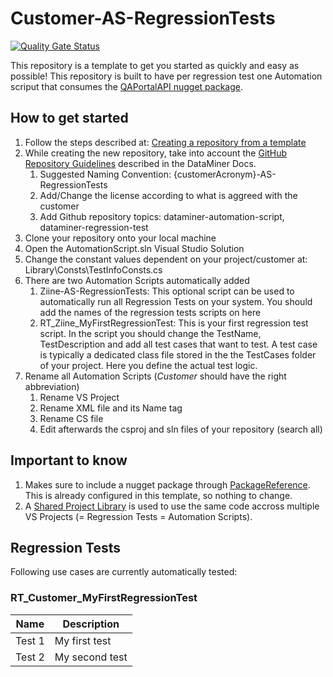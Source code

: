 # Customer-AS-RegressionTests


[![Quality Gate Status](https://sonarcloud.io/api/project_badges/measure?project=SkylineCommunications_YLE-AS-RegressionTests&metric=alert_status&token=22a547c07150f6ec9c7e326e72ab3061e2b69a0b)](https://sonarcloud.io/summary/new_code?id=SkylineCommunications_YLE-AS-RegressionTests)

This repository is a template to get you started as quickly and easy as possible!
This repository is built to have per regression test one Automation scriput that consumes the [QAPortalAPI nugget package](https://github.com/SkylineCommunications/Skyline.DataMiner.Utils.QAPortalAPI).

## How to get started

1. Follow the steps described at: [Creating a repository from a template](https://docs.github.com/en/repositories/creating-and-managing-repositories/creating-a-repository-from-a-template#creating-a-repository-from-a-template)
2. While creating the new repository, take into account the [GitHub Repository Guidelines](https://docs.dataminer.services/develop/CICD/Skyline%20Communications/Github/Use_Github_Guidelines.html) described in the DataMiner Docs. 
    1. Suggested Naming Convention: {customerAcronym}-AS-RegressionTests
    2. Add/Change the license according to what is aggreed with the customer
    3. Add Github repository topics: dataminer-automation-script, dataminer-regression-test
3. Clone your repository onto your local machine
4. Open the AutomationScript.sln Visual Studio Solution
5. Change the constant values dependent on your project/customer at: Library\Consts\TestInfoConsts.cs
6. There are two Automation Scripts automatically added
    1. Ziine-AS-RegressionTests: This optional script can be used to automatically run all Regression Tests on your system. You should add the names of the regression tests scripts on here
    2. RT_Ziine_MyFirstRegressionTest: This is your first regression test script. In the script you should change the TestName, TestDescription and add all test cases that want to test. A test case is typically a dedicated class file stored in the the TestCases folder of your project. Here you define the actual test logic.
7. Rename all Automation Scripts (_Customer_ should have the right abbreviation)
    1. Rename VS Project
    2. Rename XML file and its Name tag
    3. Rename CS file
    4. Edit afterwards the csproj and sln files of your repository (search all)

## Important to know

1. Makes sure to include a nugget package through [PackageReference](https://learn.microsoft.com/en-us/nuget/consume-packages/package-references-in-project-files). This is already configured in this template, so nothing to change.
2. A [Shared Project Library](https://learn.microsoft.com/en-us/xamarin/cross-platform/app-fundamentals/shared-projects?tabs=windows#what-is-a-shared-project) is used to use the same code accross multiple VS Projects (= Regression Tests = Automation Scripts).

## Regression Tests

Following use cases are currently automatically tested:

### RT_Customer_MyFirstRegressionTest

| Name | Description |
|--|--|
|Test 1|My first test|
|Test 2|My second test|
